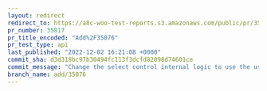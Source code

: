 ```yaml
---
layout: redirect
redirect_to: https://a8c-woo-test-reports.s3.amazonaws.com/public/pr/35817/api/index.html
pr_number: 35817
pr_title_encoded: "Add%2F35076"
pr_test_type: api
last_published: "2022-12-02 16:21:08 +0000"
commit_sha: d3d318bc97b30494fc113f3dcfd82098d74601ce
commit_message: "Change the select control internal logic to use the useDownshiftCombo…"
branch_name: add/35076
---
```

